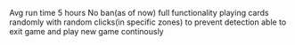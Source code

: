 Avg run time 5 hours
No ban(as of now)
full functionality playing cards randomly with random clicks(in specific zones) to prevent detection
able to exit game and play new game continously
